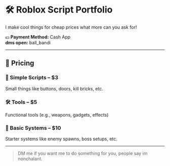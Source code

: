 # 🛠️ Roblox Script Portfolio

I make cool things for cheap prices what more can you ask for!

💵 **Payment Method:** Cash App  
 **dms open:** ball_bandi

---

## 💸 Pricing

### 🧱 Simple Scripts – $3  
Small things like buttons, doors, kill bricks, etc.

### 🛠️ Tools – $5  
Functional tools (e.g., weapons, gadgets, effects)

### 👾 Basic Systems – $10  
Starter systems like enemy spawns, boss setups, etc.

---

> DM me if you want me to do something for you, people say im nonchalant.
